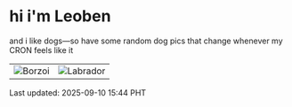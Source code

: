# hi i'm Leoben

and i like dogs—so have some random dog pics that change whenever my CRON feels like it

|  |  |
|--------|----------|
| ![Borzoi](https://random-dog-vercel.vercel.app/api/random-borzoi?v=1757490244) | ![Labrador](https://random-dog-vercel.vercel.app/api/random-labrador?v=1757490244) |

Last updated: 2025-09-10 15:44 PHT
